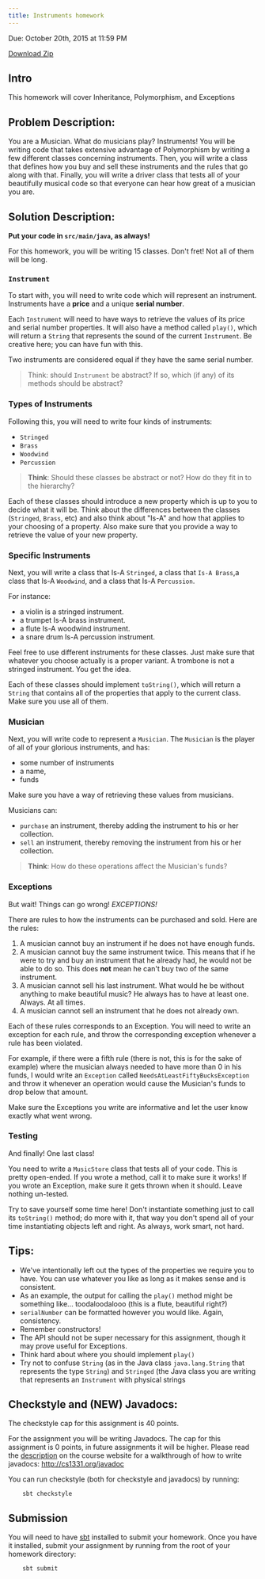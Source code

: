 ```yaml
---
title: Instruments homework
---
```

Due: October 20th, 2015 at 11:59 PM

[Download Zip](https://github.gatech.edu/cs1331-fall2015/hw-instruments/archive/master.zip)

## Intro
This homework will cover Inheritance, Polymorphism, and Exceptions

## Problem Description:

You are a Musician. What do musicians play? Instruments! You will be writing code that takes extensive advantage of Polymorphism by writing a few different classes concerning instruments. Then, you will write a class that defines how you buy and sell these instruments and the rules that go along with that. Finally, you will write a driver class that tests all of your beautifully musical code so that everyone can hear how great of a musician you are.

## Solution Description:

**Put your code in ``src/main/java``, as always!**

For this homework, you will be writing 15 classes. Don't fret! Not all of them will be long.






### ``Instrument``

To start with, you will need to write code which will represent an instrument. Instruments have a **price** and a unique **serial number**. 

Each ``Instrument`` will need to have ways to retrieve the values of its price and serial number properties. It will also have a method called ``play()``, which will return a ``String`` that represents the sound of the current ``Instrument``. Be creative here; you can have fun with this.

Two instruments are considered equal if they have the same serial number.

> Think: should ``Instrument`` be abstract? If so, which (if any) of its methods should be abstract?

### Types of Instruments

Following this, you will need to write four kinds of instruments: 

- ``Stringed``
- ``Brass``
- ``Woodwind``
- ``Percussion``

> **Think**: Should these classes be abstract or not? How do they fit in to the hierarchy?

Each of these classes should introduce a new property which is up to you to decide what it will be. Think about the differences between the classes (``Stringed``, ``Brass``, etc) and also think about "Is-A" and how that applies to your choosing of a property. Also make sure that you provide a way to retrieve the value of your new property.

### Specific Instruments

Next, you will write a class that Is-A ``Stringed``, a class that ``Is-A Brass``,a class that Is-A ``Woodwind``, and a class that Is-A ``Percussion``.

For instance: 
- a violin is a stringed instrument.
- a trumpet Is-A brass instrument.
- a flute Is-A woodwind instrument.
- a snare drum Is-A percussion instrument.

Feel free to use different instruments for these classes. Just make sure that whatever you choose actually is a proper variant. A trombone is not a stringed instrument. You get the idea.

Each of these classes should implement ``toString()``, which will return a ``String`` that contains all of the properties that apply to the current class. Make sure you use all of them.








### Musician

Next, you will write code to represent a ``Musician``. The ``Musician`` is the player of all of your glorious instruments, and has:

- some number of instruments
- a name,
- funds

Make sure you have a way of retrieving these values from musicians.

Musicians can:
- ``purchase`` an instrument, thereby adding the instrument to his or her collection.
- ``sell`` an instrument, thereby removing the instrument from his or her collection.

> **Think**: How do these operations affect the Musician's funds?


### Exceptions

But wait! Things can go wrong! *EXCEPTIONS!*

There are rules to how the instruments can be purchased and sold. Here are the rules:

1. A musician cannot buy an instrument if he does not have enough funds.
2. A musician cannot buy the same instrument twice. This means that if he were to try and buy an instrument that he already had, he would not be able to do so. This does **not** mean he can't buy two of the same instrument. 
3. A musician cannot sell his last instrument. What would he be without anything to make beautiful music? He always has to have at least one. Always. At all times.
4. A musician cannot sell an instrument that he does not already own.

Each of these rules corresponds to an Exception. You will need to write an exception for each rule, and throw the corresponding exception whenever a rule has been violated.

For example, if there were a fifth rule (there is not, this is for the sake of example) where the musician always needed to have more than 0 in his funds, I would write an ``Exception``  called ``NeedsAtLeastFiftyBucksException`` and throw it whenever an operation would cause the Musician's funds to drop below that amount.

Make sure the Exceptions you write are informative and let the user know
exactly what went wrong.

### Testing

And finally! One last class!

You need to write a ``MusicStore`` class that tests all of your code. This is pretty open-ended.
If you wrote a method, call it to make sure it works! If you wrote an Exception, make sure it gets thrown when it should. Leave nothing un-tested.

Try to save yourself some time here! Don't instantiate something just to call its ``toString()`` method; do more with it, that way you don't spend all of your time instantiating objects left and right. As always, work smart, not hard.


## Tips:
- We've intentionally left out the types of the properties we require you to have. You can use whatever you like as long as it makes sense and is consistent.
- As an example, the output for calling the `play()` method might be something like... toodaloodalooo (this is a flute, beautiful right?)
- `serialNumber` can be formatted however you would like. Again, consistency.
- Remember constructors!
- The API should not be super necessary for this assignment, though it may prove useful for Exceptions.
- Think hard about where you should implement `play()`
- Try not to confuse `String` (as in the Java class `java.lang.String` that represents the type `String`) and `Stringed` (the Java class you are writing that represents an `Instrument` with physical strings

## Checkstyle and (NEW) Javadocs:
The checkstyle cap for this assignment is 40 points. 

For the assignment you will be writing Javadocs. The cap for this assignment is 0 points, in future assignments it will be higher. Please read the [description](http://cs1331.org/javadoc) on the course website for a walkthrough of how to write javadocs: http://cs1331.org/javadoc

You can run checkstyle (both for checkstyle and javadocs) by running:
        
        sbt checkstyle

## Submission

You will need to have [sbt](http://www.scala-sbt.org/download.html) installed to submit your homework. Once you have it installed, submit your assignment by running from the root of your homework directory:

        sbt submit
